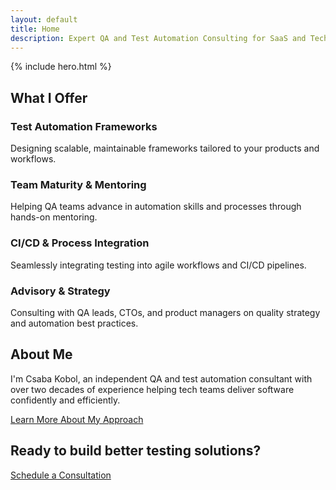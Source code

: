 ```yaml
---
layout: default
title: Home
description: Expert QA and Test Automation Consulting for SaaS and Tech Teams
---
```


{% include hero.html %}

<section class="container fade-in">
  <h2>What I Offer</h2>
  <div class="grid-2 mt-3">
    <div class="card">
      <h3>Test Automation Frameworks</h3>
      <p>Designing scalable, maintainable frameworks tailored to your products and workflows.</p>
    </div>
    <div class="card">
      <h3>Team Maturity & Mentoring</h3>
      <p>Helping QA teams advance in automation skills and processes through hands-on mentoring.</p>
    </div>
    <div class="card">
      <h3>CI/CD & Process Integration</h3>
      <p>Seamlessly integrating testing into agile workflows and CI/CD pipelines.</p>
    </div>
    <div class="card">
      <h3>Advisory & Strategy</h3>
      <p>Consulting with QA leads, CTOs, and product managers on quality strategy and automation best practices.</p>
    </div>
  </div>
</section>

<section class="container fade-in mt-3">
  <h2>About Me</h2>
  <p>I'm Csaba Kobol, an independent QA and test automation consultant with over two decades of experience helping tech teams deliver software confidently and efficiently.</p>
  <p><a href="/about" class="btn">Learn More About My Approach</a></p>
</section>

<section class="container fade-in mt-3">
  <h2>Ready to build better testing solutions?</h2>
  <p><a href="/contact" class="btn btn-primary">Schedule a Consultation</a></p>
</section>
